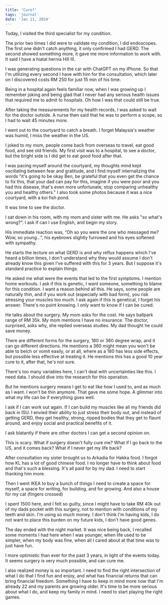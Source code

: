 ```yaml
---
title: 'Cure?'
tags: 'journal'
date: 'Jan 11, 2024'
---
```


Today, I visited the third specialist for my condition.

The prior two times I did were to validate my condition, I did endoscopes. The first one didn't catch anything, it only confirmed I had GERD. The second showed something more, it gave me more information to work with. It said I have a hiatal hernia Hill III.

I was generating questions in the car with ChatGPT on my iPhone. So that I'm utilizing every second I have with him for the consultation, which later on I discovered costs RM 250 for just 15 min of his time.

Being in a hospital again feels familiar now, when I was growing up I remember joking and being glad that I never had any serious health issues that required me to admit to hospitals. Oh how I was that could still be true.

After taking the measurements for my health records, I was asked to wait for the doctor outside. A nurse then said that he was to perform a scope, so I had to wait 45 minutes more.

I went out to the courtyard to catch a breath. I forget Malaysia's weather was humid, I miss the weather in the US.

I joked to my mom, people come back from overseas to travel, eat good food, and see old friends. My first visit was to a hospital, to see a doctor, but the bright side is I did get to eat good food after that.

I was pacing myself around the courtyard, my thoughts mind kept oscillating between fear and gratitude, and I find myself internalizing the words "it's going to be okay Ben, be grateful that you even get the chance to fix this, that your dad can pay for this, imagine if you were poor and you had this disease, that's even more unfortunate, stop comparing unhealthy you and healthy others." I also took some photos because it was a nice courtyard, with a koi fish pond.

It was time to see the doctor.

I sat down in his room, with my mom and sister with me. He asks "so what's wrong?". I ask if can I use English, and begin my story.

His immediate reaction was, "Oh so you were the one who messaged me? Wow, so young...", his eyebrows slightly furrowed and his eyes softened with sympathy.

He starts the lecture on what GERD is and why reflux happens which I've heard a billion times, I don't understand why they would assume I don't already know this given I've suffered with this for 3 years. But I suppose it's standard practice to explain things.

He asked me what were the events that led to the first symptoms. I mention home workouts. I ask if this is genetic, I want someone, something to blame for this condition. I want a reason behind all this. He says, some people are naturally thin, and if you work out (especially with bad form), you risk stressing your muscles too much. I ask again if this is genetical, I forget his answer. There's no point knowing. I only want to know if I can be cured.

He talks about the surgery. My mom asks for the cost. He says ballpark range of RM 35k. My mom mentions I have no insurance. The doctor, surprised, asks why, she replied overseas studies. My dad thought he could save money.

There are different forms for the surgery, 180 or 360 degree wrap, and it can go different directions. He mentions a 360 might mean you won't be able to belch or vomit easily, or at all, where as a 180 has less side effects, but possible less effective at treating it. He mentions this has a good 10 year cure to it, after that, he's not sure.

There's too many variables here, I can't deal with uncertainties like this. I need data. I should dive into the research for this operation.

But he mentions surgery means I get to eat like how I used to, and as much as I want. I won't be thin anymore. That gave me some hope. A glimmer into what my life can be if everything goes well.

I ask if I can work out again. If I can build my muscles like all my friends did back in ISU. I envied their ability to just stress their body out, and instead of getting GERD, they get healthy, strong, ripped bodies that they get to flaunt around, and enjoy social and practical benefits of it.

I ask blatantly if there are other doctors I can get a second opinion on.

This is scary. What if surgery doesn't fully cure me? What if I go back to the US, and it comes back? What if I never get my life back?

After consultation my sister brought us to Arkadia for Hakka food. I forgot how KL has a lot of good chinese food. I no longer have to think about food and that's such a blessing. It's all paid for by my dad. I need to start thanking him more.

Then I went IKEA to buy a bunch of things I need to create a space for myself, a space for writing, for building, and for growing. And also a house for my cat (fingers crossed)

I spent 1500 here, and I felt so guilty, since I might have to take RM 40k out of my dads pocket with this surgery, not to mention with conditions of my teeth and skin. I'm using so much money. I don't think I'm having kids, I do not want to place this burden on my future kids, I don't have good genes.

The day ended with the night market. It was nice being back, I recalled some moments I had here when I was younger, when life used to be simpler, when my body was fine, when all I cared about at that time was to just have fun.

I more optimistic than ever for the past 3 years, in light of the events today. It seems surgery is very much possible, and can cure me.

I also realized money is so important. I need to find the right intersection of what I do that I find fun and enjoy, and what has financial returns that can bring financial freedom. Something I have to keep in mind more now that I'm already 22 and my parents are growing older. It's time to be more serious about what I do, and keep my family in mind. I need to start playing the right games.

